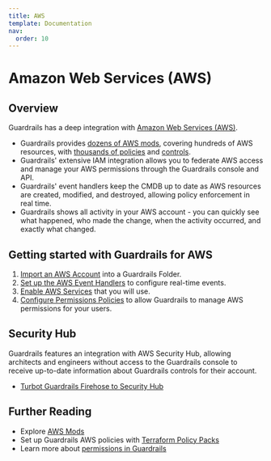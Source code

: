 ```yaml
---
title: AWS
template: Documentation
nav:
  order: 10
---
```


# Amazon Web Services (AWS)

## Overview

Guardrails has a deep integration with [Amazon Web Services (AWS)](https://aws.amazon.com/).

- Guardrails provides [dozens of AWS mods](https://hub.guardrails.turbot.com/mods/aws/mods), 
  covering hundreds of AWS resources, with 
  [thousands of policies](https://hub.guardrails.turbot.com/mods/aws/policies) 
  and [controls](https://hub.guardrails.turbot.com/mods/aws/controls).
- Guardrails' extensive IAM integration allows you to federate AWS access and
  manage your AWS permissions through the Guardrails console and API.
- Guardrails' event handlers keep the CMDB up to date as AWS resources are created, 
  modified, and destroyed, allowing policy enforcement in real time.
- Guardrails shows all activity in your AWS account - you can quickly see what
  happened, who made the change, when the activity occurred, and exactly what changed.

## Getting started with Guardrails for AWS

1. [Import an AWS Account](integrations/aws/import-aws-account) into a Guardrails  Folder.
1. [Set up the AWS Event Handlers](integrations/aws/event-handlers) to configure real-time events.
1. [Enable AWS Services](integrations/aws/services) that you will use.
1. [Configure Permissions Policies](integrations/aws/permissions) to allow Guardrails to manage
   AWS permissions for your users.

## Security Hub

Guardrails features an integration with AWS Security Hub, allowing architects and
engineers without access to the Guardrails console to receive up-to-date information
about Guardrails controls for their account.

- [Turbot Guardrails Firehose to Security Hub](aws/security-hub)

## Further Reading

- Explore [AWS Mods](/mods/)
- Set up Guardrails AWS policies with
  [Terraform Policy Packs](https://github.com/turbot/guardrails-samples/tree/main/policy_packs)
- Learn more about [permissions in Guardrails](concepts/iam/permissions)